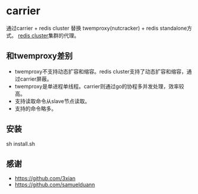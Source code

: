 # carrier

通过carrier + redis cluster 替换 twemproxy(nutcracker) + redis standalone方式。
[redis cluster](http://redis.io/topics/cluster-tutorial)集群的代理。


## 和twemproxy差别
+ twemproxy不支持动态扩容和缩容。redis cluster支持了动态扩容和缩容，通过carrier屏蔽。
+ twemproxy是单进程单线程。carrier则通过go的协程多并发处理，效率较高。
+ 支持读取命令从slave节点读取。
+ 支持的命令略多。

## 安装
sh install.sh

## 感谢
+ https://github.com/3xian
+ https://github.com/samuelduann
